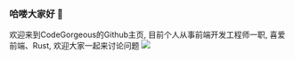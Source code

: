 ### 哈喽大家好 👋
欢迎来到CodeGorgeous的Github主页, 目前个人从事前端开发工程师一职, 喜爱前端、Rust, 欢迎大家一起来讨论问题
![](https://github-readme-stats.vercel.app/api?username=CodeGorgeous)
